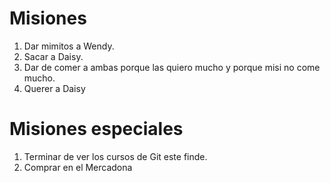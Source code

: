 # Misiones

1. Dar mimitos a Wendy.
2. Sacar a Daisy.
3. Dar de comer a ambas porque las quiero mucho y porque misi no come mucho.
4. Querer a Daisy

# Misiones especiales

1. Terminar de ver los cursos de Git este finde.
2. Comprar en el Mercadona